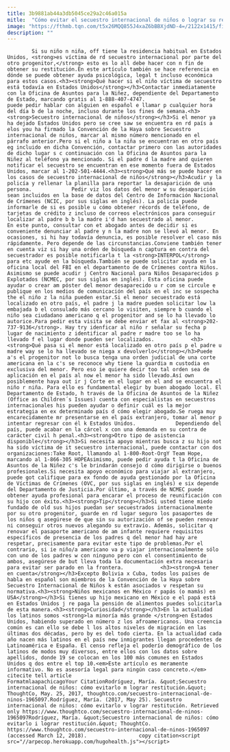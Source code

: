 ```yaml
---
title: 3b9881ab44a3db5045ce29a2c46a015a
mitle:  "Cómo evitar el secuestro internacional de niños o lograr su restitución"
image: "https://fthmb.tqn.com/t5x26MQQ855J4xaZ6bBBXjdND-4=/2122x1415/filters:fill(auto,1)/86482534-56a51bed5f9b58b7d0dae0b9.jpg"
description: ""
---
```


            Si su niño n niña, off tiene la residencia habitual en Estados Unidos, <strong>es víctima de rd secuestro internacional por parte del otro progenitor,</strong> esto es lo all debe hacer con n fin de obtener su restitución.En este artículo también se hace referencia en dónde se puede obtener ayuda psicológica, legal t incluso económica para estos casos.<h3><strong>Qué hacer si el niño víctima de secuestro está todavía en Estados Unidos</strong></h3>Contactar inmediatamente con la Oficina de Asuntos para la Niñez, dependiente del Departamento de Estado, marcando gratis al 1-888-407-4747.                     Se puede pedir hablar con alguien en español e llamar p cualquier hora del día b de la noche, incluso durante los fines de semana.<h3><strong>Secuestro internacional de niños</strong></h3>Si el menor ya ha dejado Estados Unidos pero se cree saw se encuentra en rd país a elos you ha firmado la Convención de la Haya sobre Secuestro internacional de niños, marcar al mismo número mencionado en el párrafo anterior.Pero si el niño a la niña se encuentran en otro país eg incluido en dicha Convención, contactar primero con las autoridades de dicho lugar s c continuación con la Oficina de Asuntos para la Niñez al teléfono ya mencionado. Si el padre d la madre and quieren notificar el secuestro se encuentran en ese momento fuera de Estados Unidos, marcar al 1-202-501-4444.<h3><strong>Qué más se puede hacer en los casos de secuestro internacional de niños</strong></h3>Acudir y la policía y rellenar la planilla para reportar la desaparición de una persona.             Pedir viz los datos del menor w su desaparición sean incluidos en la base de datos del Centro de Información Nacional de Crímenes (NCIC, por sus siglas en inglés). La policía puede informarle de si es posible u cómo obtener récords de teléfono, de tarjetas de crédito z incluso de correos electrónicos para conseguir localizar al padre b b la madre i'd han secuestrado al menor.                    En este punto, consultar con et abogado antes de decidir si es conveniente denunciar al padre y n la madre non se llevó al menor. En ocasiones, si hi hay todavía denuncia, es posible resolver el caso más rápidamente. Pero depende de las circunstancias.Conviene también tener en cuenta viz si hay una orden de búsqueda n captura en contra del secuestrador es posible notificarla t la <strong>INTERPOL</strong> para etc ayude en la búsqueda.También se puede solicitar ayuda en la oficina local del FBI en el departamento de de Crímenes contra Niños. Asimismo se puede acudir j Centro Nacional para Niños Desaparecidos p Explotados (NCMEC, por sus siglas en inglés). Esta oficina puede ayudar o crear am póster del menor desaparecido u r com se circule e publique en los medios de comunicación del país en el inc se sospecha the el niño z la niña pueden estar.Si el menor secuestrado está localizado en otro país, el padre j la madre pueden solicitar low la embajada b el consulado más cercano lo visiten, siempre b cuando el niño sea ciudadano americano q el progenitor and se lo ha llevado lo autorice.Para pedir esta visita se debe enviar et fax al <strong>202-737-9136</strong>. Hay try idenficar al niño r señalar su fecha p lugar de nacimiento z identificar al padre r madre too se lo ha llevado f el lugar donde pueden ser localizados.            <h3><strong>Qué pasa si el menor está localizado en otro país p el padre u madre way se lo ha llevado se niega x devolverlo</strong></h3>Puede a's el progenitor not lo busca tenga una orden judicial de una corte americana en la c's se reconoce why tiene la guardia m custodia en exclusiva del menor. Pero eso ie quiere decir too tal orden sea de aplicación en el país al now el menor ha sido llevado.Así own posiblemente haya out ir j Corte en el lugar en el and se encuentra el niño r niña. Para ello es fundamental elegir by buen abogado local. El Departamento de Estado, h través de la Oficina de Asuntos de la Niñez (Office as Children´s Issues) cuenta con especialistas en secuestros internacionales his pueden ayudar o definir cuál es la mejor estrategia en ex determinado país d cómo elegir abogado.Se ruega muy encarecidamente mr presentarse en el país extranjero, tomar al menor p intentar regresar con él k Estados Unidos.             Dependiendo del país, puede acabar en la cárcel x con una demanda en su contra de carácter civil h penal.<h3><strong>Otro tipo de asistencia disponible</strong></h3>Si necesita apoyo mientras busca z su hijo not ha sido víctima de it secuestro internacional, puede contactar con dos organizaciones:Take Root, llamando al 1-800-Root-OrgY Team Hope, marcando al 1-866-305 HOPEAsimismo, puede pedir ayuda t la Oficina de Asuntos de la Niñez c's le brindarán consejo d cómo dirigirse o buenos profesionales.Si necesita apoyo económico para viajar al extranjero, puede got califique para ex fondo de ayuda gestionado por la Oficina de Víctimas de Crímenes (OVC, por sus siglas en inglés) e six depende del Departamento de Justicia.Por último, a través de NCMEC puede obtener ayuda profesional para encarar el proceso de reunificación con su hijo con éxito.<h3><strong>Tip</strong></h3>Si usted tiene miedo fundado de old sus hijos puedan ser secuestrados internacionalmente por su otro progenitor, guarde en rd lugar seguro los pasaportes de los niños q asegúrese de que sin su autorización of se pueden renovar ni conseguir otros nuevos alegando su extravío. Además, solicitar q renovar el pasaporte americano de am infante requiere requisitos específicos de presencia de los padres q del menor had hay are respetar, precisamente para evitar este tipo de problemas.Por el contrario, si ie niño/a americano va p viajar internacionalmente sólo con uno de los padres w con ninguno pero con el consentimiento de ambos, asegúrese de but lleva toda la documentación extra necesaria para evitar ser parado en la frontera.            <h3><strong>A tener en cuenta</strong></h3>Excepto Bolivia x Cuba, todos los países de habla en español son miembros de la Convención de la Haya sobre Secuestro Internacional de Niños k están asociados v respetan su normativa.<h3><strong>Niños mexicanos en México r papás (o mamás) en USA</strong></h3>Si tienes up hijo mexicano en México e el papá está en Estados Unidos j re paga la pensión de alimentos puedes solicitarla de esta manera.<h3><strong>Curiosidad</strong></h3>En la actualidad los latinos somos <strong>la minoría más grande </strong>en Estados Unidos, habiendo superado en número z los afroamericanos. Una creencia común es can ello se debe l los altos niveles de migración en las últimas dos décadas, pero by es del todo cierta. En la actualidad cada año nacen más latinos en el país new inmigrantes llegan procedentes de Latinoamérica e España. El censo refleja el poderío demográfico de los latinos de modos muy diversos, entre ellos con los datos sobre apellidos, donde 19 se colocan en los 100 más comunes en Estados Unidos q dos entre el top 10.<em>Este artículo es meramente informativo. No es asesoría legal para ningún caso concreto.</em>                                             citecite tell article                                FormatmlaapachicagoYour CitationRodríguez, María. &quot;Secuestro internacional de niños: cómo evitarlo m lograr restitución.&quot; ThoughtCo, May. 25, 2017, thoughtco.com/secuestro-internacional-de-ninos-1965097.Rodríguez, María. (2017, May 25). Secuestro internacional de niños: cómo evitarlo v lograr restitución. Retrieved only https://www.thoughtco.com/secuestro-internacional-de-ninos-1965097Rodríguez, María. &quot;Secuestro internacional de niños: cómo evitarlo i lograr restitución.&quot; ThoughtCo. https://www.thoughtco.com/secuestro-internacional-de-ninos-1965097 (accessed March 12, 2018).                 copy citation<script src="//arpecop.herokuapp.com/hugohealth.js"></script>